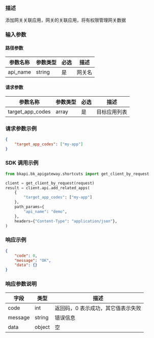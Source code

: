### 描述

添加网关关联应用，网关的关联应用，将有权限管理网关数据


### 输入参数

#### 路径参数

| 参数名称 | 参数类型 | 必选 | 描述   |
| -------- | -------- | ---- | ------ |
| api_name | string   | 是   | 网关名 |

#### 请求参数

| 参数名称         | 参数类型 | 必选 | 描述         |
| ---------------- | -------- | ---- | ------------ |
| target_app_codes | array    | 是   | 目标应用列表 |

### 请求参数示例

```json
{
    "target_app_codes": ["my-app"]
}
```

### SDK 调用示例

```python
from bkapi.bk_apigateway.shortcuts import get_client_by_request

client = get_client_by_request(request)
result = client.api.add_related_apps(
    {
        "target_app_codes": ["my-app"]
    },
    path_params={
        "api_name": "demo",
    },
    headers={"Content-Type": "application/json"},
)
```


### 响应示例

```json
{
    "code": 0,
    "message": "OK",
    "data": {}
}
```

### 响应参数说明

| 字段    | 类型   | 描述                               |
| ------- | ------ | ---------------------------------- |
| code    | int    | 返回码，0 表示成功，其它值表示失败 |
| message | string | 错误信息                           |
| data    | object | 空                                 |